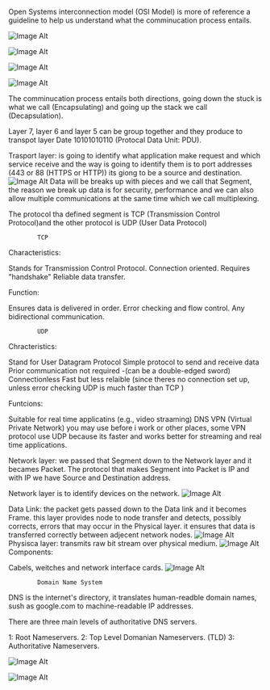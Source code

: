 Open Systems interconnection model (OSI Model) is more of reference a guideline to help us understand what the comminucation process entails.

![Image Alt](https://github.com/hashim1sharif/DevOps-Journey/blob/042934aa0855397a2e434ca26abc1a982d2c7e0d/network/Screenshot%202025-08-18%20160220.png)

![Image Alt](https://github.com/hashim1sharif/DevOps-Journey/blob/02bd8ea5897cf95f0d05df76fdc012b9c0db71cf/network/Screenshot%202025-08-18%20160613.png)

![Image Alt](https://github.com/hashim1sharif/DevOps-Journey/blob/f2ec69d973af1d9bae4247af3dd8357274eb801e/network/Screenshot%202025-08-18%20160558.png)

![Image Alt](https://github.com/hashim1sharif/DevOps-Journey/blob/223d8546bf84dd62452dbfda74651a7ba98f5ff3/network/Screenshot%202025-08-18%20160546.png)

The comminucation process entails both directions, going down the stuck is what we call (Encapsulating) and going up the stack we call (Decapsulation).

Layer 7, layer 6 and layer 5 can be group together and they produce to transpot layer Date 10101010110 (Protocal Data Unit: PDU).

Trasport layer: is going to identify what application make request and which service receive and the way is going to identify them is to port addresses (443 or 88 (HTTPS or HTTP)) its giong to be a source and destination.
![Image Alt](https://github.com/hashim1sharif/DevOps-Journey/blob/ce07c380f7cbfcbdb75c35a50646a2c4fad4d443/network/Screenshot%202025-08-18%20160531.png)
Data will be breaks up with pieces and we call that Segment, the reason we break up data is for security, performance and we can also allow multiple communications at the same time which we call multiplexing.

The protocol tha defined segment is TCP (Transmission Control Protocol)and the other protocol is UDP (User Data Protocol)

            TCP

Characteristics:

Stands for Transmission Control Protocol.
Connection oriented.
Requires "handshake"
Reliable data transfer.

Function:

Ensures data is delivered in order.
Error checking and flow control.
Any bidirectional communication.

            UDP

Chracteristics:

Stand for User Datagram Protocol
Simple protocol to send and receive data
Prior communication not required -(can be a double-edged sword)
Connectionless
Fast but less relaible (since theres no connection set up, unless error checking UDP is much faster than TCP )

Funtcions:

Suitable for real time applicatins (e.g., video straaming)
DNS
VPN (Virtual Private Network) you may use before i work or other places, some VPN protocol use UDP because its faster and works better for streaming and real time applications.

Network layer: we passed that Segment down to the Network layer and it becames Packet.
The protocol that makes Segment into Packet is IP and with IP we have Source and Destination address.

Network layer is to identify devices on the network.
![Image Alt](https://github.com/hashim1sharif/DevOps-Journey/blob/d5d6d9b1be877050de391bdd312ae22fbfabf90e/network/Screenshot%202025-08-18%20160503.png)

Data Link: the packet gets passed down to the Data link and it becomes Frame. this layer provides node to node transfer and detects, possibly corrects, errors that may occur in the Physical layer. it ensures that data is transferred correctly between adjecent network nodes.
![Image Alt](https://github.com/hashim1sharif/DevOps-Journey/blob/51c0dfa89ea4816988ca42890a72e6aa4ccac2ec/network/Screenshot%202025-08-18%20160445.png)
Physisca layer: transmits raw bit stream over physical medium.
![Image Alt](https://github.com/hashim1sharif/DevOps-Journey/blob/c56afbfd43286dcb3a9379595d28abda5bb93452/network/Screenshot%202025-08-18%20160427.png)
Components:

Cabels, weitches and network interface cards.
![Image Alt](https://github.com/hashim1sharif/DevOps-Journey/blob/36ab0cd4f2912f9a95385c556047919054703c14/network/Screenshot%202025-08-18%20160256.png)

            Domain Name System

DNS is the internet's directory, it translates human-readble domain names, sush as google.com to machine-readable IP addresses.

There are three main levels of authoritative DNS servers.

1: Root Nameservers.
2: Top Level Domanian Nameservers. (TLD)
3: Authoritative Nameservers.

![Image Alt](https://github.com/hashim1sharif/DevOps-Journey/blob/97c9a2bae642f04597cc6cab18a00094dd3594f6/Screenshot%202025-08-22%20165803.png)

![Image Alt](https://github.com/hashim1sharif/DevOps-Journey/blob/75e450a0e811f35fa68c4e41ff8150a01e3add8e/network/Screenshot%202025-08-18%20152145.png)
